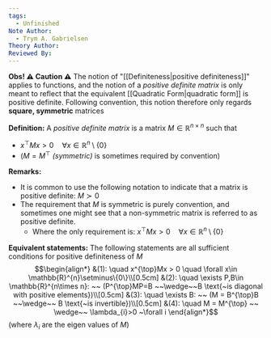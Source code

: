 ```yaml
---
tags:
  - Unfinished
Note Author:
  - Trym A. Gabrielsen
Theory Author: 
Reviewed By:
---
```

**Obs! ⚠ Caution ⚠**
The notion of "[[Definiteness|positive definiteness]]" applies to functions, and the notion of a *positive definite matrix* is only meant to reflect that the equivalent [[Quadratic Form|quadratic form]] is positive definite. Following convention, this notion therefore only regards **square, symmetric** matrices


**Definition:**
A *positive definite matrix* is a matrix $M\in \mathbb{R}^{n\times n}$ such that
- $x^{\top}Mx > 0 \quad \forall x\in \mathbb{R}^{n}\setminus\{0\}$
- ($M = M^{\top}$ *(symmetric)* is sometimes required by convention)


**Remarks:**
- It is common to use the following notation to indicate that a matrix is positive definite: $M \succ 0$
- The requirement that $M$ is symmetric is purely convention, and sometimes one might see that a non-symmetric matrix is referred to as positive definite.
	- Where the only requirement is: $x^{\top}Mx > 0 \quad \forall x\in \mathbb{R}^{n}\setminus\{0\}$


**Equivalent statements:**
The following statements are all sufficient conditions for positive definiteness of $M$
$$\begin{align*}
&(1): \quad x^{\top}Mx > 0 \quad \forall x\in \mathbb{R}^{n}\setminus\{0\}\\[0.5cm]
&(2): \quad \exists P,B\in \mathbb{R}^{n\times n}: ~~ (P^{\top}MP=B ~~\wedge~~B \text{~is diagonal with positive elements})\\[0.5cm]
&(3): \quad \exists B: ~~ (M = B^{\top}B ~~\wedge~~ B \text{~is invertible})\\[0.5cm]
&(4): \quad M = M^{\top} ~~ \wedge~~ \lambda_{i}>0 ~\forall i
\end{align*}$$
(where $\lambda_i$ are the eigen values of $M$)

